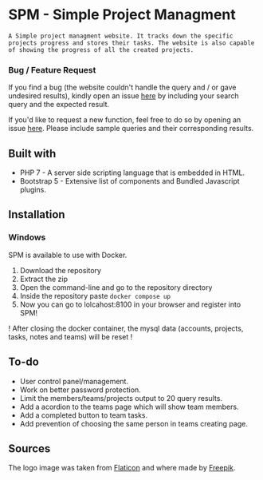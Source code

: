 # SPM - Simple Project Managment

`A Simple project managment website. It tracks down the specific projects progress and stores their tasks. The website is also capable of showing the progress of all the created projects.`
	
### Bug / Feature Request

If you find a bug (the website couldn't handle the query and / or gave undesired results), kindly open an issue [here](https://github.com/TheHypenosis/SimpleProjectManager/issues/new) by including your search query and the expected result.  
  
If you'd like to request a new function, feel free to do so by opening an issue [here](https://github.com/TheHypenosis/SimpleProjectManager/issues/new). Please include sample queries and their corresponding results.  

## Built with

* PHP 7 - A server side scripting language that is embedded in HTML.
* Bootstrap 5 - Extensive list of components and Bundled Javascript plugins.  

## Installation

### Windows

SPM is available to use with Docker.
1. Download the repository
2. Extract the zip
3. Open the command-line and go to the repository directory
4. Inside the repository paste ` docker compose up `
5. Now you can go to lolcahost:8100 in your browser and register into SPM!

! After closing the docker container, the mysql data (accounts, projects, tasks, notes and teams) will be reset !


## To-do

* User control panel/management.
* Work on better password protection.
* Limit the members/teams/projects output to 20 query results.
* Add a acordion to the teams page which will show team members.
* Add a completed button to team tasks.
* Add prevention of choosing the same person in teams creating page.

## Sources

The logo image was taken from [Flaticon](https://www.flaticon.com/) and where made by [Freepik](https://www.freepik.com).